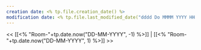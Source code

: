 ```yaml
---
creation date: <% tp.file.creation_date() %>
modification date: <% tp.file.last_modified_date("dddd Do MMMM YYYY HH:mm:ss") %>
---
```


<< [[<% "Room-"+tp.date.now("DD-MM-YYYY", -1) %>]] | [[<% "Room-"+tp.date.now("DD-MM-YYYY", 1) %>]] >>
